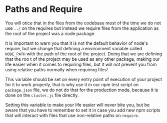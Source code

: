 Paths and Require
=================

You will otice that in the files from the codebase most of the time we do not use `../` on the requires but instead we require files from the application as the root of the project was a node package.

It is important to warn you that it is not the default behavior of node's require, but we change that defining a environment variable called `NODE_PATH` with the path of the root of the project. Doing that we are defining that the roo t of the project may be used as any other package, making our life easier when it comes to requiring files, but it will not prevent you from using relative paths normally when requiring files!

This variable should be set on every entry point of execution of your project for it to work properly, that is why use it in our npm test script on `package.json` file, we do not do that for the production mode, because it is done on the `cluster.js` file directly.

Setting this variable to make your life easier will never bite you, but be aware that you have to remember to set it in case you add new npm scripts that will interact with files that use non-relative paths on `require`.
